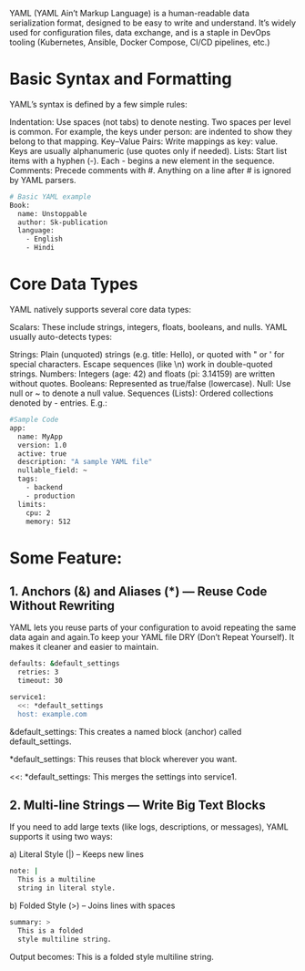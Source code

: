 YAML (YAML Ain’t Markup Language) is a human-readable data serialization format, designed to be easy to write and understand. It’s widely used for configuration files, data exchange, and is a staple in DevOps tooling (Kubernetes, Ansible, Docker Compose, CI/CD pipelines, etc.)

# Basic Syntax and Formatting

YAML’s syntax is defined by a few simple rules:

Indentation: Use spaces (not tabs) to denote nesting. Two spaces per level is common. For example, the keys under person: are indented to show they belong to that mapping.
Key–Value Pairs: Write mappings as key: value. Keys are usually alphanumeric (use quotes only if needed).
Lists: Start list items with a hyphen (-). Each - begins a new element in the sequence.
Comments: Precede comments with #. Anything on a line after # is ignored by YAML parsers.

```bash
# Basic YAML example
Book:
  name: Unstoppable
  author: Sk-publication
  language:
    - English
    - Hindi
```
# Core Data Types
YAML natively supports several core data types:

Scalars: These include strings, integers, floats, booleans, and nulls. YAML usually auto-detects types:

Strings: Plain (unquoted) strings (e.g. title: Hello), or quoted with " or ' for special characters. Escape sequences (like \n) work in double-quoted strings.
Numbers: Integers (age: 42) and floats (pi: 3.14159) are written without quotes.
Booleans: Represented as true/false (lowercase).
Null: Use null or ~ to denote a null value.
Sequences (Lists): Ordered collections denoted by - entries. E.g.:

```bash
#Sample Code
app:
  name: MyApp
  version: 1.0
  active: true
  description: "A sample YAML file"
  nullable_field: ~
  tags:
    - backend
    - production
  limits:
    cpu: 2
    memory: 512
```
# Some Feature:
## 1. Anchors (&) and Aliases (*) — Reuse Code Without Rewriting
YAML lets you reuse parts of your configuration to avoid repeating the same data again and again.To keep your YAML file DRY (Don’t Repeat Yourself). It makes it cleaner and easier to maintain.

```bash
defaults: &default_settings
  retries: 3
  timeout: 30

service1:
  <<: *default_settings
  host: example.com
```
&default_settings: This creates a named block (anchor) called default_settings.

*default_settings: This reuses that block wherever you want.

<<: *default_settings: This merges the settings into service1.

## 2. Multi-line Strings — Write Big Text Blocks
If you need to add large texts (like logs, descriptions, or messages), YAML supports it using two ways:

a) Literal Style (|) – Keeps new lines
```bash
note: |
  This is a multiline
  string in literal style.
```
b) Folded Style (>) – Joins lines with spaces
```bash
summary: >
  This is a folded
  style multiline string.
```
Output becomes:
This is a folded style multiline string.

